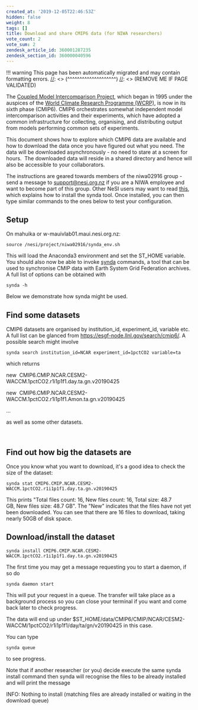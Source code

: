 ```yaml
---
created_at: '2019-12-05T22:46:53Z'
hidden: false
weight: 8
tags: []
title: Download and share CMIP6 data (for NIWA researchers)
vote_count: 2
vote_sum: 2
zendesk_article_id: 360001287235
zendesk_section_id: 360000040596
---
```




[//]: <> (REMOVE ME IF PAGE VALIDATED)
[//]: <> (vvvvvvvvvvvvvvvvvvvv)
!!! warning
    This page has been automatically migrated and may contain formatting errors.
[//]: <> (^^^^^^^^^^^^^^^^^^^^)
[//]: <> (REMOVE ME IF PAGE VALIDATED)



The [Coupled Model Intercomparison
Project](https://www.wcrp-climate.org/wgcm-cmip), which began in 1995
under the auspices of the [World Climate Research Programme
(WCRP)](https://www.wcrp-climate.org/about-wcrp/wcrp-overview), is now
in its sixth phase (CMIP6). CMIP6 orchestrates somewhat independent
model intercomparison activities and their experiments, which have
adopted a common infrastructure for collecting, organising, and
distributing output from models performing common sets of experiments.

This document shows how to explore which CMIP6 data are available and
how to download the data once you have figured out what you need. The
data will be downloaded asynchronously - no need to stare at a screen
for hours.  The downloaded data will reside in a shared directory and
hence will also be accessible to your collaborators.

The instructions are geared towards members of the niwa02916 group -
send a message to <support@nesi.org.nz> if you are a NIWA employee and
want to become part of this group. Other NeSI users may want to
read [this](../../Scientific_Computing/Supported_Applications/Synda.md),
which explains how to install the synda tool. Once installed, you can
then type similar commands to the ones below to test your configuration.

## Setup

On mahuika or w-mauivlab01.maui.nesi.org.nz:

``` sl
source /nesi/project/niwa02916/synda_env.sh
```

This will load the Anaconda3 environment and set the ST\_HOME variable.
You should also now be able to invoke
[synda](../../Scientific_Computing/Supported_Applications/Synda.md)
commands, a tool that can be used to synchronise CMIP data with Earth
System Grid Federation archives. A full list of options can be obtained
with

``` sl
synda -h
```

Below we demonstrate how synda might be used.

## Find some datasets 

CMIP6 datasets are organised by institution\_id, experiment\_id,
variable etc. A full list can be glanced
from <https://esgf-node.llnl.gov/search/cmip6/>. A possible search might
involve

``` sl
synda search institution_id=NCAR experiment_id=1pctCO2 variable=ta
```

which returns

new  CMIP6.CMIP.NCAR.CESM2-WACCM.1pctCO2.r1i1p1f1.day.ta.gn.v20190425

new  CMIP6.CMIP.NCAR.CESM2-WACCM.1pctCO2.r1i1p1f1.Amon.ta.gn.v20190425

...

as well as some other datasets. 

 

## Find out how big the datasets are

Once you know what you want to download, it's a good idea to check the
size of the dataset:

``` sl
synda stat CMIP6.CMIP.NCAR.CESM2-WACCM.1pctCO2.r1i1p1f1.day.ta.gn.v20190425
```

This prints "Total files count: 16, New files count: 16, Total size:
48.7 GB, New files size: 48.7 GB". The "New" indicates that the files
have not yet been downloaded. You can see that there are 16 files to
download, taking nearly 50GB of disk space.

## Download/install the dataset 

``` sl
synda install CMIP6.CMIP.NCAR.CESM2-WACCM.1pctCO2.r1i1p1f1.day.ta.gn.v20190425
```

The first time you may get a message requesting you to start a daemon,
if so do

``` sl
synda daemon start
```

This will put your request in a queue. The transfer will take place as a
background process so you can close your terminal if you want and come
back later to check progress.

The data will end up
under $ST\_HOME/data/CMIP6/CMIP/NCAR/CESM2-WACCM/1pctCO2/r1i1p1f1/day/ta/gn/v20190425
in this case. 

You can type

``` sl
synda queue
```

to see progress.

Note that if another researcher (or you) decide execute the same synda
install command then synda will recognise the files to be already
installed and will print the message

INFO: Nothing to install (matching files are already installed or
waiting in the download queue)